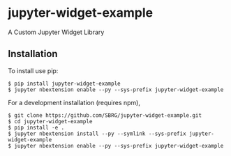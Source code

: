 jupyter-widget-example
===============================

A Custom Jupyter Widget Library

Installation
------------

To install use pip:

    $ pip install jupyter-widget-example
    $ jupyter nbextension enable --py --sys-prefix jupyter-widget-example


For a development installation (requires npm),

    $ git clone https://github.com/SBRG/jupyter-widget-example.git
    $ cd jupyter-widget-example
    $ pip install -e .
    $ jupyter nbextension install --py --symlink --sys-prefix jupyter-widget-example
    $ jupyter nbextension enable --py --sys-prefix jupyter-widget-example

